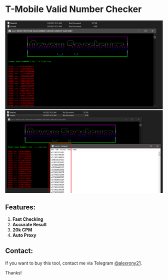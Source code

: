 # T-Mobile Valid Number Checker

![image](https://raw.githubusercontent.com/alexrony21/Onvoy-Spectrum-Valid-Number-Checker/refs/heads/main/Onvoy_Spectrum_Valid_Number_Checker.png)
![image](https://raw.githubusercontent.com/alexrony21/Onvoy-Spectrum-Valid-Number-Checker/refs/heads/main/Onvoy_Spectrum_Valid_Number_Checker_result.png)

## Features:
1. **Fast Checking**
2. **Accurate Result**
3. **20k CPM**
4. **Auto Proxy**

## Contact:
If you want to buy this tool, contact me via Telegram [@alexrony21](https://t.me/alexrony21).

Thanks!
